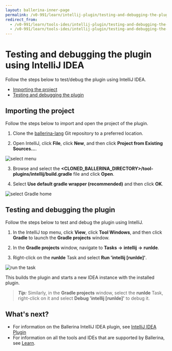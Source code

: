 ```yaml
---
layout: ballerina-inner-page
permalink: /v0-991/learn/intellij-plugin/testing-and-debugging-the-plugin
redirect_from:
  - /v0-991/learn/tools-ides/intellij-plugin/testing-and-debugging-the-plugin
  - /v0-991/learn/tools-ides/intellij-plugin/testing-and-debugging-the-plugin/
---
```


# Testing and debugging the plugin using IntelliJ IDEA

Follow the steps below to test/debug the plugin using IntelliJ IDEA.

- [Importing the project](#importing-the-project)
- [Testing and debugging the plugin](#testing-and-debugging-the-plugin)

## Importing the project

Follow the steps below to import and open the project of the plugin.

1. Clone the [ballerina-lang](https://github.com/ballerina-platform/ballerina-lang) Git repository to a preferred location.

2. Open IntelliJ, click **File**, click **New**, and then click **Project from Existing Sources...**.

![select menu](/v0-991/learn/images/select-menu.png)

3. Browse and select the **<CLONED_BALLERINA_DIRECTORY>/tool-plugins/intellij/build.gradle** file and click **Open**.

4. Select **Use default gradle wrapper (recommended)** and then click **OK**.

![select Gradle home](/v0-991/learn/images/select-gradle-home.png)

## Testing and debugging the plugin

Follow the steps below to test and debug the plugin using IntelliJ.

1. In the IntelliJ top menu, click **View**, click **Tool Windows**, and then click **Gradle** to launch the **Gradle projects** window.

2. In the **Gradle projects** window, navigate to **Tasks** **->** **intellij** **->** **runIde**. 

3. Right-click on the **runIde** Task and select **Run 'intellij [runIde]'**.

![run the task](/v0-991/learn/images/run-the-runIde-task.png)

This builds the plugin and starts a new IDEA instance with the installed plugin.

>***Tip:*** Similarly, in the **Gradle projects** window, select the **runIde** Task, right-click on it and select **Debug 'intellij [runIde]'** to debug it.

## What's next?

- For information on the Ballerina IntelliJ IDEA plugin, see [IntelliJ IDEA Plugin](/v0-991/learn/intellij-plugin)
- For information on all the tools and IDEs that are supported by Ballerina, see [Learn](/v0-991/learn).

 